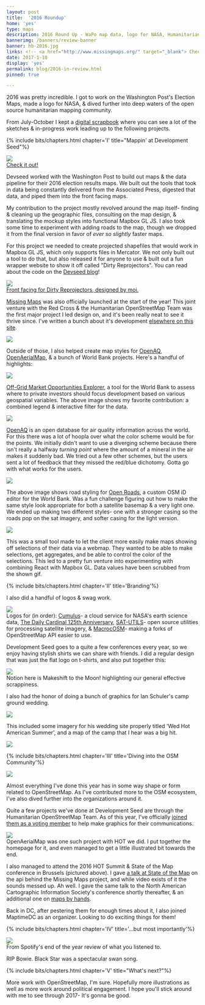 ```yaml
---
layout: post
title:  '2016 Roundup'
home: 'yes'
type: maps
description: 2016 Round Up - WaPo map data, logo for NASA, Humanitarian Mapping & more!
bannerimg: /banners/review-banner
banner: hb-2016.jpg
links: <!-- <a href="http://www.missingmaps.org/" target="_blank"> Check out the site</a> | <a href="https://github.com/missingmaps" target="_blank"><i class="collecticons collecticons-github"></i> Github code</a>  -->
date: 2017-1-10
display: 'yes'
permalink: blog/2016-in-review.html
pinned: true

---
```


2016 was pretty incredible. I got to work on the Washington Post's Election Maps, made a logo for NASA, & dived further into deep waters of the open source humanitarian mapping community.

From July-October I kept a <a href="https://dylanmoriarty.github.io/anno/" target="_blank">digital scrapbook</a> where you can see a lot of the sketches & in-progress work leading up to the following projects.

{% include bits/chapters.html chapter='I' title="Mappin' at Development Seed"%}

<div>
	<a href="https://www.washingtonpost.com/2016-election-results/us-presidential-race" target="_blank">
		<div class="images"><img src="../assets/graphics/blog/six/wapo.jpg">
			<figcaption>Check it out!</figcaption>
		</div>
	</a>
</div>

Devseed worked with the Washington Post to build out maps & the data pipeline for their 2016 election results maps. We built out the tools that took in data being constantly delivered from the Associated Press, digested that data, and piped them into the front facing maps.

My contribution to the project mostly revolved around the map itself- finding & cleaning up the geographic files, consulting on the map design, & translating the mockup styles into functional Mapbox GL JS. I also took some time to experiment with adding roads to the map, though we dropped it from the final version in favor of _ever so slightly_ faster maps.

For this project we needed to create projected shapefiles that would work in Mapbox GL JS, which only supports files in Mercator. We not only built out a tool to do that, but also released it for anyone to use & built out a fun wrapper website to show it off called "Dirty Reprojectors". You can read about the code on the <a href="https://developmentseed.org/blog/2016/12/15/dirty-reprojectors/" target="_blank">Devseed blog</a>!

<div>
	<a href="https://devseed.com/dirty-reprojectors-app/" target="_blank">
		<div class="images"><img src="../assets/graphics/blog/six/projection-examples.gif" />
			<figcaption>Front facing for Dirty Reprojectors, designed by moi.</figcaption>
		</div>
	</a>
</div>

<a href="http://www.missingmaps.org/" target="_blank">Missing Maps</a> was also officially launched at the start of the year! This joint venture with the Red Cross & the Humanitarian OpenStreetMap Team was the first major project I led design on, and it's been really neat to see it thrive since. I've written a bunch about it's development <a href="https://dylanmoriarty.github.io/blog/missing-maps.html" target="_blank">elsewhere on this site</a>.

<div class="images smaller-image"><img src="../assets/graphics/blog/mms/Intro.svg" />
</div>

Outside of those, I also helped create map styles for <a href="https://openaq.org/#/map" target="_blank">OpenAQ</a>, <a href="https://map.openaerialmap.org/#/?_k=sz9v83" target="_blank">OpenAerialMap</a>, & a bunch of World Bank projects. Here's a handful of highlights:

<div class="images"><img src="../assets/graphics/blog/six/off-grid.gif" />
</div>

<a href="http://offgrid.energydata.info/#/explore?_k=c60xxg" target="_blank">Off-Grid Market Opportunities Explorer</a>, a tool for the World Bank to assess where to private investors should focus development based on various geospatial variables. The above image shows my favorite contribution: a combined legend & interactive filter for the data.

<div class="images"><img src="../assets/graphics/blog/six/openaq.gif" />
</div>

<a href="https://openaq.org/#/map" target="_blank">OpenAQ</a> is an open database for air quality information across the world. For this there was a lot of hoopla over what the color scheme would be for the points. We initially didn't want to use a diverging scheme because there isn't really a halfway _turning point_ where the amount of a mineral in the air makes it suddenly bad. We tried out a few other schemes, but the users sent a lot of feedback that they missed the red/blue dichotomy. Gotta go with what works for the users.

<div class="images smaller-image"><img src="../assets/graphics/blog/six/roads.jpg" />
</div>

The above image shows road styling for <a href="https://developmentseed.org/blog/2015/04/15/openstreetmap-for-government/" target="_blank">Open Roads</a>, a custom OSM iD editor for the World Bank. Was a fun challenge figuring out how to make the same style look appropriate for both a satellite basemap & a very light one. We ended up making two different styles- one with a stronger casing so the roads pop on the sat imagery, and softer casing for the light version.

<div class="images"><img src="../assets/graphics/blog/six/oneweb.gif" />
</div>

This was a small tool made to let the client more easily make maps showing off selections of their data via a webmap. They wanted to be able to make selections, get aggregates, and be able to control the color of the selections. This led to a pretty fun venture into experimenting with combining React with Mapbox GL. Data values have been scrubbed from the shown gif.

{% include bits/chapters.html chapter='II' title='Branding'%}

I also did a handful of logos & swag work.

<div class="images smaller-image"><img src="../assets/graphics/blog/six/logos.png">
	<figcaption>Logos for (in order): <a href="https://developmentseed.org/blog/2017/01/30/NASA-on-the-cloud/" target="_blank">Cumulus</a>- a cloud service for NASA's earth science data, <a href="http://www.dc125.us/" target="_blank">The Daily Cardinal 125th Anniversary</a>, <a href="https://github.com/sat-utils" target="_blank">SAT-UTILS</a>- open source utilities for processing satellite imagery, & <a href="https://developmentseed.org/blog/2016/05/16/macrocosm-easy/" target="_blank">MacrocOSM</a>- making a forks of OpenStreetMap API easier to use.</figcaption>
</div>

Development Seed goes to a quite a few conferences every year, so we enjoy having stylish shirts we can share with friends. I did a regular design that was just the flat logo on t-shirts, and also put together this:

<div class="images"><img src="../assets/graphics/blog/six/shirt.jpg">
	<figcaption>Notion here is Makeshift to the Moon! highlighting our general effective scrappiness.</figcaption>
</div>

I also had the honor of doing a bunch of graphics for Ian Schuler's camp ground wedding.

<div class="images"><img src="../assets/graphics/blog/six/wed.jpg">
	<figcaption></figcaption>
</div>

This included some imagery for his wedding site properly titled 'Wed Hot American Summer', and a map of the camp that I hear was a big hit.

<div class="images"><img src="../assets/graphics/blog/six/SmallerCampMap.jpg">
	<figcaption></figcaption>
</div>

{% include bits/chapters.html chapter='III' title='Diving into the OSM Community'%}

<div class="images"><img src="../assets/graphics/blog/six/sotm.jpg">
	<figcaption></figcaption>
</div>

Almost everything I've done this year has in some way shape or form related to OpenStreetMap. As I've contributed more to the OSM ecosystem, I've also dived further into the organizations around it.

Quite a few projects we've done at Development Seed are through the Humanitarian OpenStreetMap Team. As of this year, I've officially <a href="https://www.hotosm.org/users/dylan_moriarty" target="_blank">joined them as a voting member</a> to help make graphics for their communications.

<div class="images smaller-image"><img src="../assets/graphics/blog/six/openaerialmap.jpg">
	<figcaption>OpenAerialMap was one such project with HOT we did. I put together the homepage for it, and even managed to get a little illustrated bit towards the end.</figcaption>
</div>

I also managed to attend the 2016 HOT Summit & State of the Map conference in Brussels (pictured above). I gave <a href="https://www.slideshare.net/DylanMoriarty/tracking-openstreetmap-contributions-in-real-time" target="_blank">a talk at State of the Map</a> on the api behind the Missing Maps project, and while video exists of it the sounds messed up. Ah well. I gave the same talk to the North American Cartographic Information Society's conference shortly thereafter, & an additional one on <a href="https://www.slideshare.net/DylanMoriarty/maps-by-hands" target="_blank">maps by hands</a>.

Back in DC, after pestering them for enough times about it, I also joined MaptimeDC as an organizer. Looking to do exciting things for them!

{% include bits/chapters.html chapter='IV' title='...but most importantly'%}

<div class="images"><img src="../assets/graphics/blog/six/bowie.jpg">
	<figcaption>From Spotify's end of the year review of what you listened to.</figcaption>
</div>

RIP Bowie. Black Star was a spectacular swan song.

{% include bits/chapters.html chapter='V' title="What's next?"%}

More work with OpenStreetMap, I'm sure. Hopefully more illustrations as well as more work around political engagement. I hope you'll stick around with me to see through 2017- It's gonna be good.
